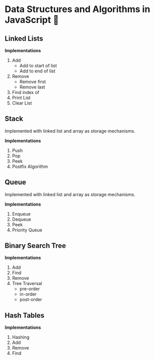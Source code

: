 # Data Structures and Algorithms in JavaScript :rocket:

## Linked Lists

**Implementations**

1. Add
    * Add to start of list
    * Add to end of list
2. Remove 
    * Remove first
    * Remove last 
3. Find index of
4. Print List
5. Clear List

## Stack

Implemented with linked list and array as storage mechanisms.

**Implementations**

1. Push
2. Pop
3. Peek
4. Postfix Algorithm

## Queue

Implemented with linked list and array as storage mechanisms.

**Implementations**

1. Enqueue
2. Dequeue
3. Peek
4. Priority Queue

## Binary Search Tree
**Implementations**
1. Add
2. Find
3. Remove
3. Tree Traversal
   * pre-order
   * in-order
   * post-order


## Hash Tables
**Implementations**
1. Hashing
2. Add
3. Remove
4. Find